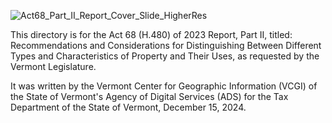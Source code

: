 ![Act68_Part_II_Report_Cover_Slide_HigherRes](https://github.com/user-attachments/assets/ded4f679-6fe5-4367-8823-95fd213417d8)

This directory is for the Act 68 (H.480) of 2023 Report, Part II, titled: Recommendations and Considerations for Distinguishing Between Different Types and Characteristics of Property and Their Uses, as requested by the Vermont Legislature.

It was written by the Vermont Center for Geographic Information (VCGI) of the State of Vermont's Agency of Digital Services (ADS) for the Tax Department of the State of Vermont, December 15, 2024.
